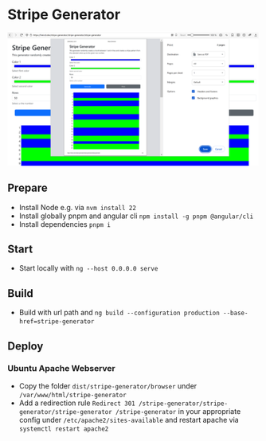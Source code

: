 # Stripe Generator

![Screenshot](screenshot.png?raw=true "Screenshot")

## Prepare
* Install Node e.g. via `nvm install 22`
* Install globally pnpm and angular cli `npm install -g pnpm @angular/cli`
* Install dependencies `pnpm i`

## Start
* Start locally with `ng --host 0.0.0.0 serve`

## Build
* Build with url path and `ng build --configuration production --base-href=stripe-generator`

## Deploy

### Ubuntu Apache Webserver 
* Copy the folder `dist/stripe-generator/browser` under `/var/www/html/stripe-generator`
* Add a redirection rule `Redirect 301 /stripe-generator/stripe-generator/stripe-generator /stripe-generator` in your appropriate config under `/etc/apache2/sites-available` and restart apache via `systemctl restart apache2`

